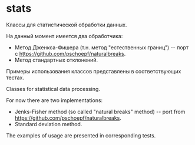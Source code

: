 # stats
Классы для статистической обработки данных.

На данный момент имеется два обработчика:
  * Метод Дженкса-Фишера (т.н. метод "естественных границ") -- порт с https://github.com/pschoepf/naturalbreaks.
  * Метод стандартных отклонений.

Примеры использования классов представлены в соответствующих тестах.

Classes for statistical data processing.

For now there are two implementations:
  * Jenks-Fisher method (so called "natural breaks" method) -- port from https://github.com/pschoepf/naturalbreaks.
  * Standard deviation method.

The examples of usage are presented in corresponding tests.
